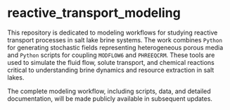 # reactive_transport_modeling

This repository is dedicated to modeling workflows for studying reactive transport processes in salt lake brine systems. The work combines `Python` for generating stochastic fields representing heterogeneous porous media and `Python` scripts for coupling `MODFLOW6` and `PHREEQCRM`. These tools are used to simulate the fluid flow, solute transport, and chemical reactions critical to understanding brine dynamics and resource extraction in salt lakes.

The complete modeling workflow, including scripts, data, and detailed documentation, will be made publicly available in subsequent updates.
